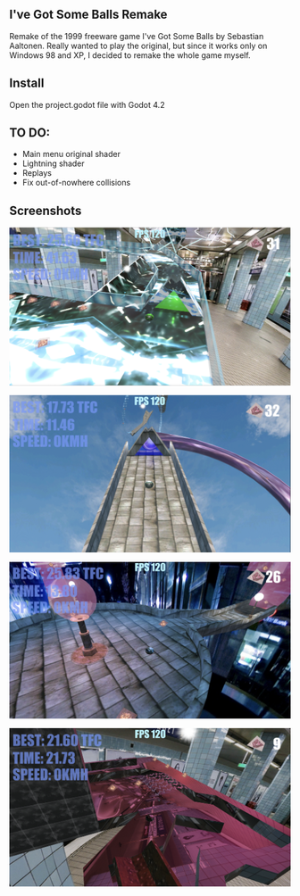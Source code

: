 ## I've Got Some Balls Remake

Remake of the 1999 freeware game I've Got Some Balls by Sebastian Aaltonen. Really wanted to play the original, but since it works only on Windows 98 and XP, I decided to remake the whole game myself.

## Install
Open the project.godot file with Godot 4.2

## TO DO:
- Main menu original shader
- Lightning shader
- Replays
- Fix out-of-nowhere collisions

## Screenshots

![Alt text](/screenshots/1.png?raw=true)

![Alt text](/screenshots/2.png?raw=true)

![Alt text](/screenshots/3.png?raw=true)

![Alt text](/screenshots/4.png?raw=true)

